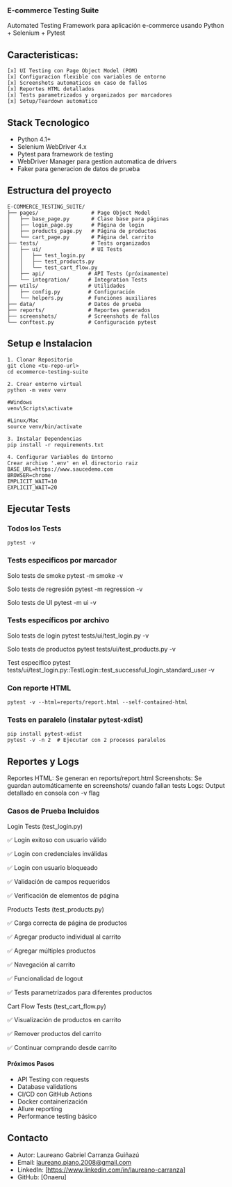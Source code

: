 ###  E-commerce Testing Suite

Automated Testing Framework para aplicación e-commerce usando Python + Selenium + Pytest

## Caracteristicas: 
    [x] UI Testing con Page Object Model (POM)
    [x] Configuracion flexible con variables de entorno
    [x] Screenshots automaticos en caso de fallos
    [x] Reportes HTML detallados
    [x] Tests parametrizados y organizados por marcadores
    [x] Setup/Teardown automatico

## Stack Tecnologico
* Python 4.1+
* Selenium WebDriver 4.x
* Pytest para framework de testing
* WebDriver Manager para gestion automatica de drivers
* Faker para generacion de datos de prueba



## Estructura del proyecto

    E-COMMERCE_TESTING_SUITE/
    ├── pages/                 # Page Object Model
    │   ├── base_page.py       # Clase base para páginas
    │   ├── login_page.py      # Página de login  
    │   ├── products_page.py   # Página de productos
    │   └── cart_page.py       # Página del carrito
    ├── tests/                 # Tests organizados
    │   ├── ui/                # UI Tests
    │   │   ├── test_login.py
    │   │   ├── test_products.py
    │   │   └── test_cart_flow.py
    │   ├── api/              # API Tests (próximamente)
    │   └── integration/      # Integration Tests
    ├── utils/                # Utilidades
    │   ├── config.py         # Configuración
    │   └── helpers.py        # Funciones auxiliares
    ├── data/                 # Datos de prueba
    ├── reports/              # Reportes generados
    ├── screenshots/          # Screenshots de fallos
    └── conftest.py           # Configuración pytest




## Setup e Instalacion 

    1. Clonar Repositorio
    git clone <tu-repo-url>
    cd ecommerce-testing-suite

    2. Crear entorno virtual
    python -m venv venv

    #Windows
    venv\Scripts\activate

    #Linux/Mac
    source venv/bin/activate

    3. Instalar Dependencias
    pip install -r requirements.txt

    4. Configurar Variables de Entorno
    Crear archivo '.env' en el directorio raiz
    BASE_URL=https://www.saucedemo.com
    BROWSER=chrome
    IMPLICIT_WAIT=10
    EXPLICIT_WAIT=20



## Ejecutar Tests

### Todos los Tests
    pytest -v

### Tests especificos por marcador
Solo tests de smoke
    pytest -m smoke -v

Solo tests de regresión
    pytest -m regression -v

Solo tests de UI
    pytest -m ui -v

### Tests específicos por archivo
Solo tests de login
    pytest tests/ui/test_login.py -v

Solo tests de productos
    pytest tests/ui/test_products.py -v

Test específico
    pytest tests/ui/test_login.py::TestLogin::test_successful_login_standard_user -v

### Con reporte HTML
    pytest -v --html=reports/report.html --self-contained-html

### Tests en paralelo (instalar pytest-xdist)
    pip install pytest-xdist
    pytest -v -n 2  # Ejecutar con 2 procesos paralelos



## Reportes y Logs

Reportes HTML: Se generan en reports/report.html
Screenshots: Se guardan automáticamente en screenshots/ cuando fallan tests
Logs: Output detallado en consola con -v flag


### Casos de Prueba Incluidos
Login Tests (test_login.py)

✅ Login exitoso con usuario válido

✅ Login con credenciales inválidas

✅ Login con usuario bloqueado

✅ Validación de campos requeridos

✅ Verificación de elementos de página

Products Tests (test_products.py)

✅ Carga correcta de página de productos

✅ Agregar producto individual al carrito

✅ Agregar múltiples productos

✅ Navegación al carrito

✅ Funcionalidad de logout

✅ Tests parametrizados para diferentes productos

Cart Flow Tests (test_cart_flow.py)

✅ Visualización de productos en carrito

✅ Remover productos del carrito

✅ Continuar comprando desde carrito





#### Próximos Pasos

 - API Testing con requests
 - Database validations
 - CI/CD con GitHub Actions
 - Docker containerización
 - Allure reporting
 - Performance testing básico




## Contacto
* Autor: Laureano Gabriel Carranza Guiñazú
* Email: laureano.piano.2008@gmail.com
* LinkedIn: [https://www.linkedin.com/in/laureano-carranza]
* GitHub: [Onaeru]